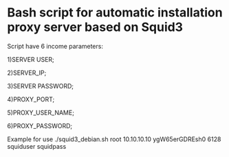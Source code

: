 # Bash script for automatic installation proxy server based on Squid3

Script have 6 income parameters: 

1)SERVER USER;

2)SERVER_IP;

3)SERVER PASSWORD;

4)PROXY_PORT;

5)PROXY_USER_NAME;

6)PROXY_PASSWORD;

Example for use ./squid3_debian.sh root 10.10.10.10 ygW65erGDREsh0 6128 squiduser squidpass  
